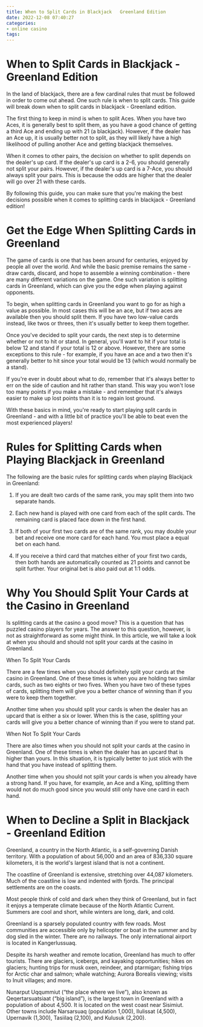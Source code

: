 ```yaml
---
title: When to Split Cards in Blackjack   Greenland Edition
date: 2022-12-08 07:40:27
categories:
- online casino
tags:
---
```



#  When to Split Cards in Blackjack - Greenland Edition

In the land of blackjack, there are a few cardinal rules that must be followed in order to come out ahead. One such rule is when to split cards. This guide will break down when to split cards in blackjack - Greenland edition.

The first thing to keep in mind is when to split Aces. When you have two Aces, it is generally best to split them, as you have a good chance of getting a third Ace and ending up with 21 (a blackjack). However, if the dealer has an Ace up, it is usually better not to split, as they will likely have a high likelihood of pulling another Ace and getting blackjack themselves.

When it comes to other pairs, the decision on whether to split depends on the dealer's up card. If the dealer's up card is a 2-6, you should generally not split your pairs. However, if the dealer's up card is a 7-Ace, you should always split your pairs. This is because the odds are higher that the dealer will go over 21 with these cards.

By following this guide, you can make sure that you're making the best decisions possible when it comes to splitting cards in blackjack - Greenland edition!

#  Get the Edge When Splitting Cards in Greenland

The game of cards is one that has been around for centuries, enjoyed by people all over the world. And while the basic premise remains the same - draw cards, discard, and hope to assemble a winning combination - there are many different variations on the game. One such variation is splitting cards in Greenland, which can give you the edge when playing against opponents.

To begin, when splitting cards in Greenland you want to go for as high a value as possible. In most cases this will be an ace, but if two aces are available then you should split them. If you have two low-value cards instead, like twos or threes, then it's usually better to keep them together.

Once you've decided to split your cards, the next step is to determine whether or not to hit or stand. In general, you'll want to hit if your total is below 12 and stand if your total is 12 or above. However, there are some exceptions to this rule - for example, if you have an ace and a two then it's generally better to hit since your total would be 13 (which would normally be a stand).

If you're ever in doubt about what to do, remember that it's always better to err on the side of caution and hit rather than stand. This way you won't lose too many points if you make a mistake - and remember that it's always easier to make up lost points than it is to regain lost ground.

With these basics in mind, you're ready to start playing split cards in Greenland - and with a little bit of practice you'll be able to beat even the most experienced players!

#  Rules for Splitting Cards when Playing Blackjack in Greenland

The following are the basic rules for splitting cards when playing Blackjack in Greenland:

1. If you are dealt two cards of the same rank, you may split them into two separate hands.

2. Each new hand is played with one card from each of the split cards. The remaining card is placed face down in the first hand.

3. If both of your first two cards are of the same rank, you may double your bet and receive one more card for each hand. You must place a equal bet on each hand.

4. If you receive a third card that matches either of your first two cards, then both hands are automatically counted as 21 points and cannot be split further. Your original bet is also paid out at 1:1 odds.

#  Why You Should Split Your Cards at the Casino in Greenland

Is splitting cards at the casino a good move? This is a question that has puzzled casino players for years. The answer to this question, however, is not as straightforward as some might think. In this article, we will take a look at when you should and should not split your cards at the casino in Greenland.

When To Split Your Cards

There are a few times when you should definitely split your cards at the casino in Greenland. One of these times is when you are holding two similar cards, such as two eights or two fives. When you have two of these types of cards, splitting them will give you a better chance of winning than if you were to keep them together.

Another time when you should split your cards is when the dealer has an upcard that is either a six or lower. When this is the case, splitting your cards will give you a better chance of winning than if you were to stand pat.

When Not To Split Your Cards

There are also times when you should not split your cards at the casino in Greenland. One of these times is when the dealer has an upcard that is higher than yours. In this situation, it is typically better to just stick with the hand that you have instead of splitting them.

Another time when you should not split your cards is when you already have a strong hand. If you have, for example, an Ace and a King, splitting them would not do much good since you would still only have one card in each hand.

#  When to Decline a Split in Blackjack - Greenland Edition

Greenland, a country in the North Atlantic, is a self-governing Danish territory. With a population of about 56,000 and an area of 836,330 square kilometers, it is the world's largest island that is not a continent.

The coastline of Greenland is extensive, stretching over 44,087 kilometers. Much of the coastline is low and indented with fjords. The principal settlements are on the coasts.

Most people think of cold and dark when they think of Greenland, but in fact it enjoys a temperate climate because of the North Atlantic Current. Summers are cool and short, while winters are long, dark, and cold.

Greenland is a sparsely populated country with few roads. Most communities are accessible only by helicopter or boat in the summer and by dog sled in the winter. There are no railways. The only international airport is located in Kangerlussuaq.

Despite its harsh weather and remote location, Greenland has much to offer tourists. There are glaciers, icebergs, and kayaking opportunities; hikes on glaciers; hunting trips for musk oxen, reindeer, and ptarmigan; fishing trips for Arctic char and salmon; whale watching; Aurora Borealis viewing; visits to Inuit villages; and more.

Nunarput Uqqummiut (“the place where we live”), also known as Qeqertarsuatsiaat (“big island”), is the largest town in Greenland with a population of about 4,500. It is located on the west coast near Sisimiut. Other towns include Narsarsuaq (population 1,000), Ilulissat (4,500), Upernavik (1,300), Tasiilaq (2,100), and Kulusuk (2,200).